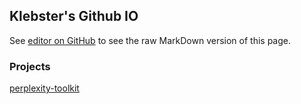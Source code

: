 ## Klebster's Github IO

See [editor on GitHub](https://github.com/klebster2/kleber.github.io/edit/gh-pages/index.md) to see the raw MarkDown version of this page.

### Projects

[perplexity-toolkit](https://github.com/klebster2/perplexity-toolkit)
